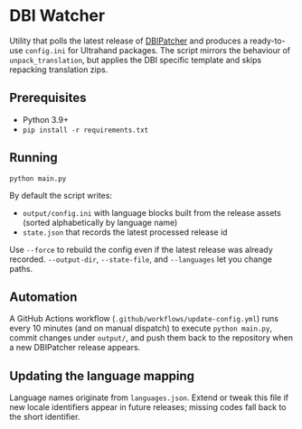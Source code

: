 # DBI Watcher

Utility that polls the latest release of [DBIPatcher](https://github.com/rashevskyv/DBIPatcher) and produces a ready-to-use `config.ini` for Ultrahand packages. The script mirrors the behaviour of `unpack_translation`, but applies the DBI specific template and skips repacking translation zips.

## Prerequisites

* Python 3.9+
* `pip install -r requirements.txt`

## Running

```
python main.py
```

By default the script writes:

* `output/config.ini` with language blocks built from the release assets (sorted alphabetically by language name)
* `state.json` that records the latest processed release id

Use `--force` to rebuild the config even if the latest release was already recorded. `--output-dir`, `--state-file`, and `--languages` let you change paths.

## Automation

A GitHub Actions workflow (`.github/workflows/update-config.yml`) runs every 10 minutes (and on manual dispatch) to execute `python main.py`, commit changes under `output/`, and push them back to the repository when a new DBIPatcher release appears.

## Updating the language mapping

Language names originate from `languages.json`. Extend or tweak this file if new locale identifiers appear in future releases; missing codes fall back to the short identifier.
